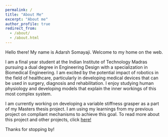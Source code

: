```yaml
---
permalink: /
title: "About Me"
excerpt: "About me"
author_profile: true
redirect_from: 
  - /about/
  - /about.html
---
```


Hello there! My name is Adarsh Somayaji. Welcome to my home on the web. 

I am a final year student at the Indian Institute of Technology Madras pursuing a dual degree in Engineering Design with a specialization in Biomedical Engineering. I am excited by the potential impact of robotics in the field of healthcare, particularly in developing medical devices that can be used in surgery, diagnosis and rehabilitation. I enjoy studying human physiology and developing models that explain the inner workings of this most complex system.   

I am currently working on developing a variable stiffness grasper as a part of my Masters thesis project. I am using my learnings from my previous project on compliant mechanisms to achieve this goal. To read more about this project and other projects, click [here!](https://adarshsomayaji.github.io/portfolio/) 

Thanks for stopping by!
